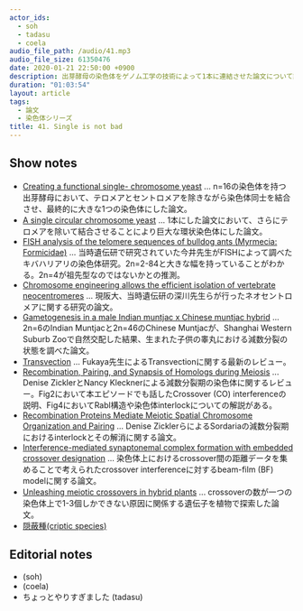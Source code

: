 ```yaml
---
actor_ids:
  - soh
  - tadasu
  - coela
audio_file_path: /audio/41.mp3
audio_file_size: 61350476
date: 2020-01-21 22:50:00 +0900
description: 出芽酵母の染色体をゲノム工学の技術によって1本に連結させた論文について話しました。
duration: "01:03:54"
layout: article
tags: 
  - 論文
  - 染色体シリーズ
title: 41. Single is not bad
---
```


## Show notes
- [Creating a functional single- chromosome yeast](https://www.ncbi.nlm.nih.gov/pubmed/30069045) ... n=16の染色体を持つ出芽酵母において、テロメアとセントロメアを除きながら染色体同士を結合させ、最終的に大きな1つの染色体にした論文。
- [A single circular chromosome yeast](https://www.ncbi.nlm.nih.gov/pubmed/30559437) ... 1本にした論文において、さらにテロメアを除いて結合させることにより巨大な環状染色体にした論文。
- [FISH analysis of the telomere sequences of bulldog ants (Myrmecia: Formicidae)](https://www.ncbi.nlm.nih.gov/pubmed/7587589) ... 当時遺伝研で研究されていた今井先生がFISHによって調べたキバハリアリの染色体研究。2n=2-84と大きな幅を持っていることがわかる。2n=4が祖先型なのではないかとの推測。
- [Chromosome engineering allows the efficient isolation of vertebrate neocentromeres](https://www.ncbi.nlm.nih.gov/pubmed/23499358) ... 現阪大、当時遺伝研の深川先生らが行ったネオセントロメアに関する研究の論文。
- [Gametogenesis in a male Indian muntjac x Chinese muntjac hybrid](https://www.ncbi.nlm.nih.gov/pubmed/7297121) ... 2n=6のIndian Muntjacと2n=46のChinese Muntjacが、Shanghai Western Suburb Zooで自然交配した結果、生まれた子供の睾丸における減数分裂の状態を調べた論文。
- [Transvection](https://www.ncbi.nlm.nih.gov/pubmed/29017034) ... Fukaya先生によるTransvectionに関する最新のレビュー。
- [Recombination, Pairing, and Synapsis of Homologs during Meiosis](https://www.ncbi.nlm.nih.gov/pubmed/25986558) ... Denise ZicklerとNancy Klecknerによる減数分裂期の染色体に関するレビュー。Fig2において本エピソードでも話したCrossover (CO) interferenceの説明、Fig4においてRabl構造や染色体interlockについての解説がある。
- [Recombination Proteins Mediate Meiotic Spatial Chromosome Organization and Pairing](https://www.cell.com/cell/fulltext/S0092-8674(10)00194-7) ... Denise ZicklerらによるSordariaの減数分裂期におけるinterlockとその解消に関する論文。
- [Interference-mediated synaptonemal complex formation with embedded crossover designation](https://www.ncbi.nlm.nih.gov/pmc/articles/PMC4250137/) ... 染色体上におけるcrossover間の距離データを集めることで考えられたcrossover interferenceに対するbeam-film (BF) modelに関する論文。
- [Unleashing meiotic crossovers in hybrid plants](https://www.pnas.org/content/115/10/2431) ... crossoverの数が一つの染色体上で1-3個しかできない原因に関係する遺伝子を植物で探索した論文。
- [隠蔽種(criptic species)](https://www.weblio.jp/content/%E9%9A%A0%E8%94%BD%E7%A8%AE)

## Editorial notes
- (soh)
- (coela)
- ちょっとやりすぎました (tadasu)
